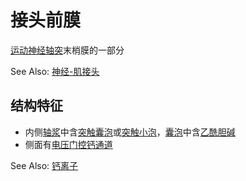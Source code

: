 # 接头前膜

[运动神经](运动神经.md)[轴突](轴突.md)末梢膜的一部分

See Also: [神经-肌接头](神经-肌接头.md)

## 结构特征

- 内侧[轴浆](轴浆.md)中含[突触囊泡](突触囊泡.md)或[突触小泡](突触小泡.md)，[囊泡](囊泡.md)中含[乙酰胆碱](乙酰胆碱.md)
- 侧面有[电压门控钙通道](电压门控钙通道.md)

See Also: [钙离子](钙离子.md)
